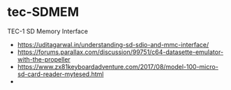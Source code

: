 # tec-SDMEM
TEC-1 SD Memory Interface


- https://uditagarwal.in/understanding-sd-sdio-and-mmc-interface/
- https://forums.parallax.com/discussion/99751/c64-datasette-emulator-with-the-propeller
- https://www.zx81keyboardadventure.com/2017/08/model-100-micro-sd-card-reader-mytesed.html
- 
